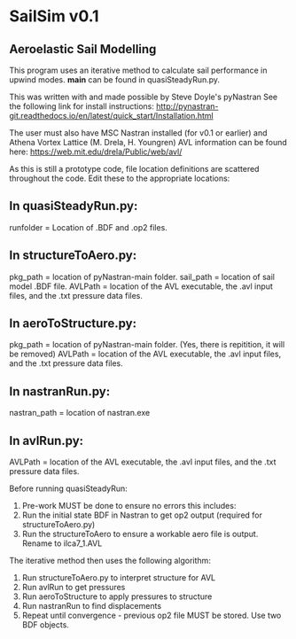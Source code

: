 # SailSim v0.1
## Aeroelastic Sail Modelling

This program uses an iterative method to calculate sail performance in upwind modes.
__main__ can be found in quasiSteadyRun.py.

This was written with and made possible by Steve Doyle's pyNastran
See the following link for install instructions:
http://pynastran-git.readthedocs.io/en/latest/quick_start/Installation.html

The user must also have MSC Nastran installed (for v0.1 or earlier) and Athena Vortex Lattice (M. Drela, H. Youngren)
AVL information can be found here:
https://web.mit.edu/drela/Public/web/avl/

As this is still a prototype code, file location definitions are scattered throughout the code. Edit these to the appropriate locations:
## In quasiSteadyRun.py:
runfolder = Location of .BDF and .op2 files.

## In structureToAero.py:
pkg_path = location of pyNastran-main folder.
sail_path = location of sail model .BDF file.
AVLPath = location of the AVL executable, the .avl input files, and the .txt pressure data files.

## In aeroToStructure.py:
pkg_path = location of pyNastran-main folder. (Yes, there is repitition, it will be removed)
AVLPath = location of the AVL executable, the .avl input files, and the .txt pressure data files.

## In nastranRun.py:
nastran_path = location of nastran.exe

## In avlRun.py:
AVLPath = location of the AVL executable, the .avl input files, and the .txt pressure data files.


Before running quasiSteadyRun:
1. Pre-work MUST be done to ensure no errors this includes:
2. Run the initial state BDF in Nastran to get op2 output (required for structureToAero.py)
3.  Run the structureToAero to ensure a workable aero file is output. Rename to ilca7_1.AVL

   
The iterative method then uses the following algorithm:
1. Run structureToAero.py to interpret structure for AVL
2. Run avlRun to get pressures
3. Run aeroToStructure to apply pressures to structure
4. Run nastranRun to find displacements
5. Repeat until convergence - previous op2 file MUST be stored. Use two BDF objects.
